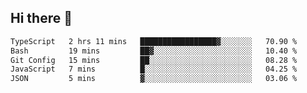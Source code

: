 ## Hi there 👋

 <!--START_SECTION:waka-->

```txt
TypeScript   2 hrs 11 mins   █████████████████▓░░░░░░░   70.90 %
Bash         19 mins         ██▓░░░░░░░░░░░░░░░░░░░░░░   10.40 %
Git Config   15 mins         ██░░░░░░░░░░░░░░░░░░░░░░░   08.28 %
JavaScript   7 mins          █░░░░░░░░░░░░░░░░░░░░░░░░   04.25 %
JSON         5 mins          ▓░░░░░░░░░░░░░░░░░░░░░░░░   03.06 %
```

<!--END_SECTION:waka-->

<!--
**ValentinRapp/ValentinRapp** is a ✨ _special_ ✨ repository because its `README.md` (this file) appears on your GitHub profile.

Here are some ideas to get you started:

- 🔭 I’m currently working on ...
- 🌱 I’m currently learning ...
- 👯 I’m looking to collaborate on ...
- 🤔 I’m looking for help with ...
- 💬 Ask me about ...
- 📫 How to reach me: ...
- 😄 Pronouns: ...
- ⚡ Fun fact: ...
-->
